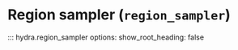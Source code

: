 # Region sampler (`region_sampler`)

::: hydra.region_sampler
    options:
        show_root_heading: false

